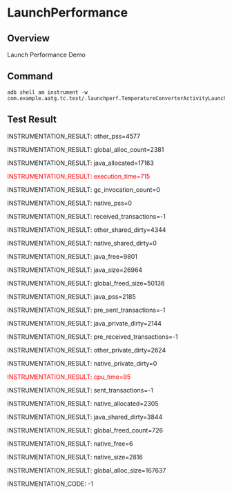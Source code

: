 LaunchPerformance
========================

## Overview
Launch Performance Demo

## Command

	adb shell am instrument -w com.example.aatg.tc.test/.launchperf.TemperatureConverterActivityLaunchPerformance
	
## Test Result

INSTRUMENTATION_RESULT: other_pss=4577  

INSTRUMENTATION_RESULT: global_alloc_count=2381  

INSTRUMENTATION_RESULT: java_allocated=17163  

<font color="red">INSTRUMENTATION_RESULT: execution_time=715</font>
  
INSTRUMENTATION_RESULT: gc_invocation_count=0
  
INSTRUMENTATION_RESULT: native_pss=0
  
INSTRUMENTATION_RESULT: received_transactions=-1
  
INSTRUMENTATION_RESULT: other_shared_dirty=4344
  
INSTRUMENTATION_RESULT: native_shared_dirty=0
  
INSTRUMENTATION_RESULT: java_free=9801
  
INSTRUMENTATION_RESULT: java_size=26964
  
INSTRUMENTATION_RESULT: global_freed_size=50136
  
INSTRUMENTATION_RESULT: java_pss=2185
  
INSTRUMENTATION_RESULT: pre_sent_transactions=-1
  
INSTRUMENTATION_RESULT: java_private_dirty=2144
  
INSTRUMENTATION_RESULT: pre_received_transactions=-1
  
INSTRUMENTATION_RESULT: other_private_dirty=2624
  
INSTRUMENTATION_RESULT: native_private_dirty=0
  
<font color="red">INSTRUMENTATION_RESULT: cpu_time=95</font>
  
INSTRUMENTATION_RESULT: sent_transactions=-1
  
INSTRUMENTATION_RESULT: native_allocated=2305
  
INSTRUMENTATION_RESULT: java_shared_dirty=3844
  
INSTRUMENTATION_RESULT: global_freed_count=726
  
INSTRUMENTATION_RESULT: native_free=6
  
INSTRUMENTATION_RESULT: native_size=2816
  
INSTRUMENTATION_RESULT: global_alloc_size=167637
  
INSTRUMENTATION_CODE: -1

